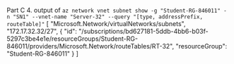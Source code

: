 Part C
4. output of `az network vnet subnet show -g "Student-RG-846011" -n "SN1" --vnet-name "Server-32" --query "[type, addressPrefix, routeTable]"`
[
  "Microsoft.Network/virtualNetworks/subnets",
  "172.17.32.32/27",
  {
    "id": "/subscriptions/bd627181-5ddb-4bb6-b03f-5297c3be4e1e/resourceGroups/Student-RG-846011/providers/Microsoft.Network/routeTables/RT-32",
    "resourceGroup": "Student-RG-846011"
  }
]
